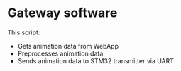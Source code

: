 # Gateway software
This script:
- Gets animation data from WebApp
- Preprocesses animation data
- Sends animation data to STM32 transmitter via UART